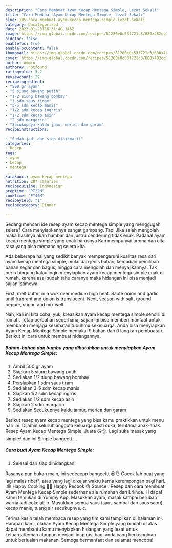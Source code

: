 ```yaml
---
description: "Cara Membuat Ayam Kecap Mentega Simple, Lezat Sekali"
title: "Cara Membuat Ayam Kecap Mentega Simple, Lezat Sekali"
slug: 105-cara-membuat-ayam-kecap-mentega-simple-lezat-sekali
category: Uncategorized
date: 2023-01-23T16:31:40.146Z
image: https://img-global.cpcdn.com/recipes/51280e0c53f721c3/680x482cq70/ayam-kecap-mentega-simple-foto-resep-utama.jpg
hideToc: false
enableToc: true
enableTocContent: false
thumbnail: https://img-global.cpcdn.com/recipes/51280e0c53f721c3/680x482cq70/ayam-kecap-mentega-simple-foto-resep-utama.jpg
cover: https://img-global.cpcdn.com/recipes/51280e0c53f721c3/680x482cq70/ayam-kecap-mentega-simple-foto-resep-utama.jpg
author: Admin
authorAv: notfound
ratingvalue: 3.2
reviewcount: 22
recipeingredient:
- "500 gr ayam"
- "5 siung bawang putih"
- "1/2 siung bawang bombay"
- "1 sdm saus tiram"
- "3-5 sdm kecap manis"
- "1/2 sdm kecap ingrris"
- "1/2 sdm kecap asin"
- "2 sdm margarin"
- "Secukupnya kaldu jamur merica dan garam"
recipeinstructions:

- "Sudah jadi dan siap dinikmati!"
categories:
- Resep
tags:
- ayam
- kecap
- mentega

katakunci: ayam kecap mentega 
nutrition: 287 calories
recipecuisine: Indonesian
preptime: "PT22M"
cooktime: "PT40M"
recipeyield: "1"
recipecategory: Dinner

---
```



Sedang mencari ide resep ayam kecap mentega simple yang menggugah selera? Cara menyiapkannya sangat gampang. Tapi Jika salah mengolah maka hasilnya akan hambar dan justru cenderung tidak enak. Padahal ayam kecap mentega simple yang enak harusnya Kan mempunyai aroma dan cita rasa yang bisa memancing selera kita.


Ada beberapa hal yang sedikit banyak mempengaruhi kualitas rasa dari ayam kecap mentega simple, mulai dari jenis bahan, kemudian pemilihan bahan segar dan bagus, hingga cara mengolah dan menyajikannya. Tak perlu bingung kalau ingin menyiapkan ayam kecap mentega simple enak di rumah, karena asal sudah tahu caranya maka hidangan ini bisa menjadi sajian istimewa.

First, melt butter in a wok over medium high heat. Sauté onion and garlic until fragrant and onion is translucent. Next, season with salt, ground pepper, sugar, and mix well.


Nah, kali ini kita coba, yuk, kreasikan ayam kecap mentega simple sendiri di rumah. Tetap berbahan sederhana, sajian ini bisa memberi manfaat untuk membantu menjaga kesehatan tubuhmu sekeluarga. Anda bisa menyiapkan Ayam Kecap Mentega Simple memakai 9 bahan dan 0 langkah pembuatan. Berikut ini cara untuk membuat hidangannya.

<!--inarticleads1-->

##### Bahan-bahan dan bumbu yang dibutuhkan untuk menyiapkan Ayam Kecap Mentega Simple:

1. Ambil 500 gr ayam
1. Siapkan 5 siung bawang putih
1. Sediakan 1/2 siung bawang bombay
1. Persiapkan 1 sdm saus tiram
1. Sediakan 3-5 sdm kecap manis
1. Siapkan 1/2 sdm kecap ingrris
1. Sediakan 1/2 sdm kecap asin
1. Siapkan 2 sdm margarin
1. Sediakan Secukupnya kaldu jamur, merica dan garam


Berikut resep ayam kecap mentega yang bisa kamu praktikkan untuk menu hari ini. Dijamin seluruh anggota keluarga pasti suka, terutama anak-anak. Resep Ayam Kecap Mentega Simple, Juara 😘👌. Lagi suka masak yang simple².dan ini Simple bangeett.. . 

<!--inarticleads2-->

##### Cara buat Ayam Kecap Mentega Simple:


1. Selesai dan siap dihidangkan!

Rasanya pun bukan main, ini sedeeepp bangeettt 😍👌 Cocok lah buat yang lagi males ribet², atau yang lagi dikejar waktu karna kerempongan pagi hari.. .😆 Happy Cooking 🍳💙 Happy Recook 😘 Source:. Resep dan cara membuat Ayam Mentega Kecap Simple sederhana ala rumahan dari Erlinda. H dapat kamu temukan di Yummy App. Masukkan ayam, masak sampai berubah warna jadi cokelat. b. Masukkan semua saus (saus sambal dan saus saori), kecap manis, tuang air secukupnya. c. 

Terima kasih telah membaca resep yang tim kami tampilkan di halaman ini. Harapan kami, olahan Ayam Kecap Mentega Simple yang mudah di atas dapat membantu kamu menyiapkan hidangan yang lezat untuk keluarga/teman ataupun menjadi inspirasi bagi anda yang berkeinginan untuk berjualan makanan. Semoga bermanfaat dan selamat mencoba!

